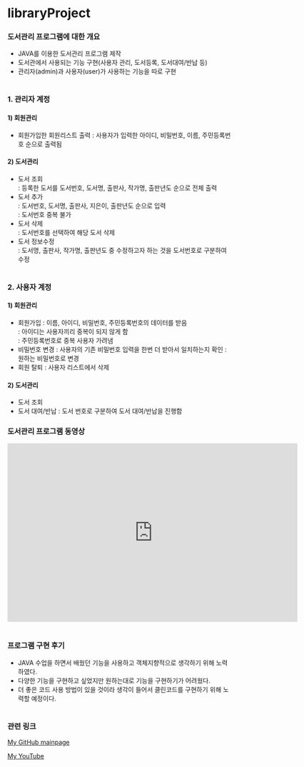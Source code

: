 # libraryProject <br>

### 도서관리 프로그램에 대한 개요
- JAVA를 이용한 도서관리 프로그램 제작 
- 도서관에서 사용되는 기능 구현(사용자 관리, 도서등록, 도서대여/반납 등)
- 관리자(admin)과 사용자(user)가 사용하는 기능을 따로 구현<br><br>

### 1. 관리자 계정
#### 1) 회원관리
- 회원가입한 회원리스트 출력 
 : 사용자가 입력한 아이디, 비밀번호, 이름, 주민등록번호 순으로 출력됨

#### 2) 도서관리
- 도서 조회<br>
 : 등록한 도서를 도서번호, 도서명, 출판사, 작가명, 출판년도 순으로 전체 출력<br>
- 도서 추가<br>
 : 도서번호, 도서명, 출판사, 지은이, 출판년도 순으로 입력<br>
 : 도서번호 중복 불가
- 도서 삭제<br>
 : 도서번호를 선택하여 해당 도서 삭제<br>
- 도서 정보수정<br>
 : 도서명, 출판사, 작가명, 출판년도 중 수정하고자 하는 것을 도서번호로 구분하여 수정<br><br>
 
### 2. 사용자 계정
#### 1) 회원관리
- 회원가입
  : 이름, 아이디, 비밀번호, 주민등록번호의 데이터를 받음<br>
  : 아이디는 사용자끼리 중복이 되지 않게 함<br>
  : 주민등록번호로 중복 사용자 가려냄<br>
- 비밀번호 변경
  : 사용자의 기존 비밀번호 입력을 한번 더 받아서 일치하는지 확인
  : 원하는 비밀번호로 변경
- 회원 탈퇴
  : 사용자 리스트에서 삭제

#### 2) 도서관리
- 도서 조회
- 도서 대여/반납 
 : 도서 번호로 구분하여 도서 대여/반납을 진행함
 
### 도서관리 프로그램 동영상

<iframe width="650" height="400" src="https://www.youtube.com/embed/M9_uiYHgWwU" title="YouTube video player" frameborder="0" allow="accelerometer; autoplay; clipboard-write; encrypted-media; gyroscope; picture-in-picture" allowfullscreen></iframe><br><br>


### 프로그램 구현 후기
- JAVA 수업을 하면서 배웠던 기능을 사용하고 객체지향적으로 생각하기 위해 노력하였다. 
- 다양한 기능을 구현하고 싶었지만 원하는대로 기능을 구현하기가 어려웠다.
- 더 좋은 코드 사용 방법이 있을 것이라 생각이 들어서 클린코드를 구현하기 위해 노력할 예정이다. <br><br>


### 관련 링크
[My GitHub mainpage](https://park-yura.github.io/)

[My YouTube](https://www.youtube.com/channel/UCKONvJsn1CYFGlaQ75ryEdg/featured)
